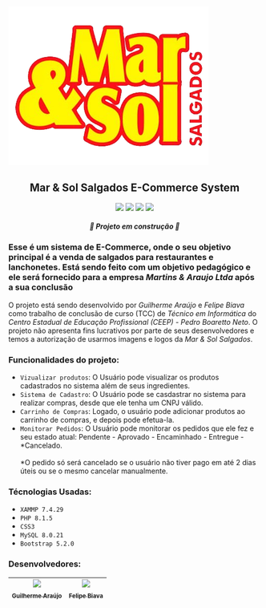 ![logo da Mar & Sol Salgados](../IMG/logo.png)

<h2 align="center"> Mar & Sol Salgados E-Commerce System </h2> 

<!-- Badges -->
<p align="center">

<img src="https://img.shields.io/static/v1?label=STATUS&message=DEVELOPING&color=0A0"/>
<img src="https://img.shields.io/static/v1?label=XAMPP&message=7.4.29&color=F50"/>
<img src="https://img.shields.io/static/v1?label=PHP&message=8.1.5&color=00F"/>
<img src="https://img.shields.io/static/v1?label=VERSION&message=0.5.0&color=EE0"/>

</p>

<h4 align="center"> 
    <i> 🚧  Projeto em construção  🚧 </i>
</h4>

<!-- Descrição -->
<h3>Esse é um sistema de E-Commerce, onde o seu objetivo principal é a venda de salgados para restaurantes e lanchonetes. Está sendo feito com um objetivo pedagógico e ele será fornecido para a empresa <i> Martins & Araujo Ltda</i> após a sua conclusão </h3> 

<p>O projeto está sendo desenvolvido por <i>Guilherme Araújo</i> e <i>Felipe Biava</i> como trabalho de conclusão de curso (TCC) de <i>Técnico em Informática</i> do <i>Centro Estadual de Educação Profissional (CEEP) - Pedro Boaretto Neto</i>. O projeto não apresenta fins lucrativos por parte de seus desenvolvedores e temos a autorização de usarmos imagens e logos da <i>Mar & Sol Salgados</i>.</p> 

<h3>Funcionalidades do projeto:</h3>

- `Vizualizar produtos`: O Usuário pode visualizar os produtos cadastrados no sistema além de seus ingredientes.
- `Sistema de Cadastro`: O Usuário pode se casdastrar no sistema para realizar compras, desde que ele tenha um CNPJ válido.
- `Carrinho de Compras`: Logado, o usuário pode adicionar produtos ao carrinho de compras, e depois pode efetua-la.
- `Monitorar Pedidos`: O Usuário pode monitorar os pedidos que ele fez e seu estado atual: Pendente - Aprovado - Encaminhado - Entregue - *Cancelado. <br> <br>
*O pedido só será cancelado se o usuário não tiver pago em até 2 dias úteis ou se o mesmo cancelar manualmente.

<h3>Técnologias Usadas:</h3>

- `XAMMP 7.4.29`
- `PHP 8.1.5`
- `CSS3`
- `MySQL 8.0.21`
- `Bootstrap 5.2.0` 

<h3> Desenvolvedores: </h3>

| [<img src="https://avatars.githubusercontent.com/u/105091723?v=4" width=115><br><sub>Guilherme Araújo</sub>](https://github.com/Guilherme-Araujo-Dev) |  [<img src="https://avatars.githubusercontent.com/u/108900420?v=4" width=115><br><sub>Felipe Biava</sub>](https://github.com/Felip8)
| :---: | :---: |